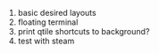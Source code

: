 1. basic desired layouts
1. floating terminal
1. print qtile shortcuts to background?
1. test with steam